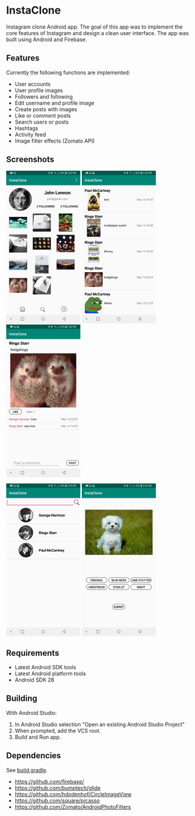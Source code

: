 # InstaClone
Instagram clone Android app. The goal of this app was to implement the core features of Instagram and design a clean user interface. The app was built using Android and Firebase.

## Features

Currently the following functions are implemented:

* User accounts
* User profile images
* Followers and following
* Edit username and profile image
* Create posts with images
* Like or comment posts
* Search users or posts
* Hashtags
* Activity feed
* Image filter effects (Zomato API)

## Screenshots

<p float="left">
  <img width="200" src="https://github.com/rbpark1/BasicFirebaseApp/blob/master/screenshots/Screenshot_20190327-144823_InstaClone.jpg">
  <img width="200" src="https://github.com/rbpark1/BasicFirebaseApp/blob/master/screenshots/Screenshot_20190327-144838_InstaClone.jpg">
  <img width="200" src="https://github.com/rbpark1/BasicFirebaseApp/blob/master/screenshots/Screenshot_20190327-144857_InstaClone.jpg">
</p>

<p float="left">
  <img width="200" src="https://github.com/rbpark1/BasicFirebaseApp/blob/master/screenshots/Screenshot_20190327-144922_InstaClone.jpg">
  <img width="200" src="https://github.com/rbpark1/BasicFirebaseApp/blob/master/screenshots/Screenshot_20190327-144947_InstaClone.jpg">
</p>

## Requirements

* Latest Android SDK tools
* Latest Android platform tools
* Android SDK 28


## Building

With Android Studio:
1. In Android Studio selection "Open an existing Android Studio Project"
2. When prompted, add the VCS root.
3. Build and Run app.

## Dependencies

See [build.gradle](https://github.com/rbpark1/BasicFirebaseApp/blob/master/app/build.gradle).

* https://github.com/firebase/
* https://github.com/bumptech/glide
* https://github.com/hdodenhof/CircleImageView
* https://github.com/square/picasso
* https://github.com/Zomato/AndroidPhotoFilters
